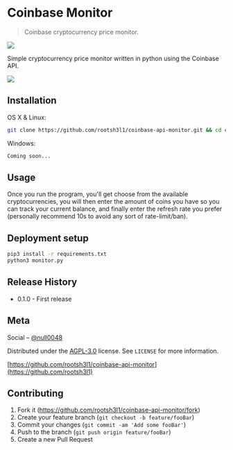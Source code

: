 
# Coinbase Monitor
> Coinbase cryptocurrency price monitor.

[![](https://img.shields.io/badge/python-3.4+-blue.svg)](https://www.python.org/downloads/)

Simple cryptocurrency price monitor written in python using the Coinbase API.

![](unknown.png)

## Installation

OS X & Linux:

```sh
git clone https://github.com/rootsh3l1/coinbase-api-monitor.git && cd coinbase-api-monitor
```

Windows:

```sh
Coming soon...
```

## Usage

Once you run the program, you'll get choose from the available cryptocurrencies, you will then enter the amount of coins you have so you can track your current balance, and finally enter the refresh rate you prefer (personally recommend 10s to avoid any sort of rate-limit/ban).


## Deployment setup

```sh
pip3 install -r requirements.txt
python3 monitor.py
```

## Release History


* 0.1.0 - First release
## Meta

Social – [@null0048](https://twitter.com/null0048)

Distributed under the [AGPL-3.0](https://github.com/rootsh3l1/coinbase-api-monitor/blob/main/LICENSE) license. See ``LICENSE`` for more information.

[https://github.com/rootsh3l1/coinbase-api-monitor](https://github.com/rootsh3l1)

## Contributing

1. Fork it (<https://github.com/rootsh3l1/coinbase-api-monitor/fork>)
2. Create your feature branch (`git checkout -b feature/fooBar`)
3. Commit your changes (`git commit -am 'Add some fooBar'`)
4. Push to the branch (`git push origin feature/fooBar`)
5. Create a new Pull Request
